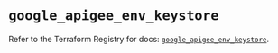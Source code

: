 # `google_apigee_env_keystore`

Refer to the Terraform Registry for docs: [`google_apigee_env_keystore`](https://registry.terraform.io/providers/hashicorp/google/6.46.0/docs/resources/apigee_env_keystore).
